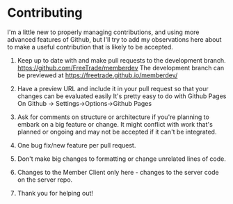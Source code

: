 # Contributing 
I'm a little new to properly managing contributions, and using more advanced features of Github, but I'll try to add my observations here about to make a useful contribution that is likely to be accepted.

1. Keep up to date with and make pull requests to the development branch.
https://github.com/FreeTrade/memberdev
The development branch can be previewed at 
https://freetrade.github.io/memberdev/

2. Have a preview URL and include it in your pull request so that your changes can be evaluated easily
It's pretty easy to do with Github Pages
On Github -> Settings->Options->Github Pages

3. Ask for comments on structure or architecture if you're planning to embark on a big feature or change. It might conflict with 
work that's planned or ongoing and may not be accepted if it can't be integrated.

4. One bug fix/new feature per pull request.

5. Don't make big changes to formatting or change unrelated lines of code.

6. Changes to the Member Client only here - changes to the server code on the server repo.

7. Thank you for helping out!


